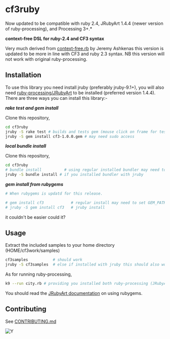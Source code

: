 # cf3ruby

Now updated to be compatible with ruby 2.4, JRubyArt 1.4.4 (newer version of ruby-processing), and Processing 3+.*

**context-free DSL for ruby-2.4 and CF3 syntax**

Very much derived from [context-free.rb](https://github.com/jashkenas/context_free) by Jeremy Ashkenas this version is updated to be more in line with CF3 and ruby 2.3 syntax. NB this version will not work with original ruby-processing.

## Installation

To use this library you need install jruby (preferably jruby-9.1+), you will also need [ruby-processing/JRubyArt](https://github.com/ruby-processing/JRubyArt) to be installed (preferred version 1.4.4). There are three ways you can install this library:-

***rake test and gem install***

Clone this repository,

```bash
cd cf3ruby
jruby -S rake test # builds and tests gem (mouse click on frame for test image to show)
jruby -S gem install cf3-1.0.0.gem # may need sudo access
```

***local bundle install***

Clone this repository,

```bash
cd cf3ruby
# bundle install          # using regular installed bundler may need to set GEM_PATH
jruby -S bundle install # if you installed bundler with jruby
```

***gem install from rubygems***

```bash
# When rubygems is updatd for this release.

# gem install cf3            # regular install may need to set GEM_PATH env variable
# jruby -S gem install cf3   # jruby install
```
it couldn't be easier could it?

## Usage

Extract the included samples to your home directory (HOME/cf3work/samples)
```bash
cf3samples           # should work
jruby -S cf3samples  # else if installed with jruby this should also work
```

As for running ruby-processing,
```bash
k9 --run city.rb # providing you installed both ruby-processing (JRubyArt) and cf3ruby using jruby

```
You should read the [JRubyArt documentation](https://github.com/ruby-processing/JRubyArt/blob/master/README.md) on using rubygems.

## Contributing

See [CONTRIBUTING.md](CONTRIBUTING.md)

![Y](http://3.bp.blogspot.com/-KNBKD7lArMA/UNBayboXQFI/AAAAAAAAD7A/YAgZCewTOxQ/s400/y.png)
